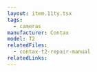 ```yaml
---
layout: item.11ty.tsx
tags:
  - cameras
manufacturer: Contax
model: T2
relatedFiles:
  - contax-t2-repair-manual
relatedLinks:
---
```

